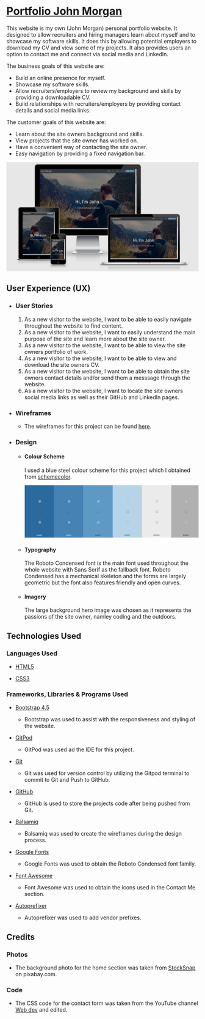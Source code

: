 # [Portfolio John Morgan](https://johnny-morgan.github.io/portfolio/)

This website is my own (John Morgan) personal portfolio website. It designed to allow recruiters and hiring managers learn about
myself and to showcase my software skills. It does this by allowing potential employers to download my CV and view some of my projects.
It also provides users an option to contact me and connect via social media and LinkedIn.

The business goals of this website are:

- Build an online presence for myself.
- Showcase my software skills.
- Allow recruiters/employers to review my background and skills by providing a downloadable CV.
- Build relationships with recruiters/employers by providing contact details and social media links.

The customer goals of this website are:

- Learn about the site owners background and skills.
- View projects that the site owner has worked on.
- Have a convenient way of contacting the site owner.
- Easy navigation by providing a fixed navigation bar.

![Image](assets/images/responsive_design.jpg)

## User Experience (UX)

- ### User Stories

  1. As a new visitor to the website, I want to be able to easily navigate throughout the website to find content.
  2. As a new visitor to the website, I want to easily understand the main purpose of the site and learn more about the site owner.
  3. As a new visitor to the website, I want to be able to view the site owners portfolio of work.
  4. As a new visitor to the website, I want to be able to view and download the site owners CV.
  5. As a new visitor to the website, I want to be able to obtain the site owners contact details and/or send them a messsage through the website.
  6. As a new visitor to the website, I want to locate the site owners social media links as well as their GitHub and LinkedIn pages.

- ### Wireframes

  - The wireframes for this project can be found [here](https://github.com/Johnny-Morgan/portfolio/tree/master/assets/docs).

- ### Design

  - #### Colour Scheme

    I used a blue steel colour scheme for this project which I obtained from [schemecolor](https://www.schemecolor.com/blue-steel-color-scheme.php#download).

    ![Image](assets/images/palette.png)

  - #### Typography

    The Roboto Condensed font is the main font used throughout the whole website with Sans Serif as the fallback font.
    Roboto Condensed has a mechanical skeleton and the forms are largely geometric but the font also features friendly and open curves.

  - #### Imagery

    The large background hero image was chosen as it represents the passions of the site owner, namley coding and the outdoors.

## Technologies Used

### Languages Used

- [HTML5](https://en.wikipedia.org/wiki/HTML5)

- [CSS3](https://en.wikipedia.org/wiki/Cascading_Style_Sheets)

### Frameworks, Libraries & Programs Used

- [Bootstrap 4.5](https://getbootstrap.com/)

  - Bootstrap was used to assist with the responsiveness and styling of the website.

- [GitPod](https://gitpod.io)

  - GitPod was used ad the IDE for this project.

- [Git](https://git-scm.com/)

  - Git was used for version control by utilizing the Gitpod terminal to commit to Git and Push to GitHub.

- [GitHub](https://github.com/)

  - GitHub is used to store the projects code after being pushed from Git.

- [Balsamiq](https://github.com/)

  - Balsamiq was used to create the wireframes during the design process.

- [Google Fonts](https://fonts.google.com/)

  - Google Fonts was used to obtain the Roboto Condensed font family.

- [Font Awesome](https://fontawesome.com/)

  - Font Awesome was used to obtain the icons used in the Contact Me section.

- [Autoprefixer](https://autoprefixer.github.io/)

  - Autoprefixer was used to add vendor prefixes.

## Credits

### Photos

- The background photo for the home section was taken from [StockSnap](https://pixabay.com/photos/guy-man-working-laptop-computer-2618928/) on pixabay.com.

### Code

- The CSS code for the contact form was taken from the YouTube channel [Web dev](https://www.youtube.com/watch?v=s6rF1Josk9M&ab_channel=Webdev) and edited.
